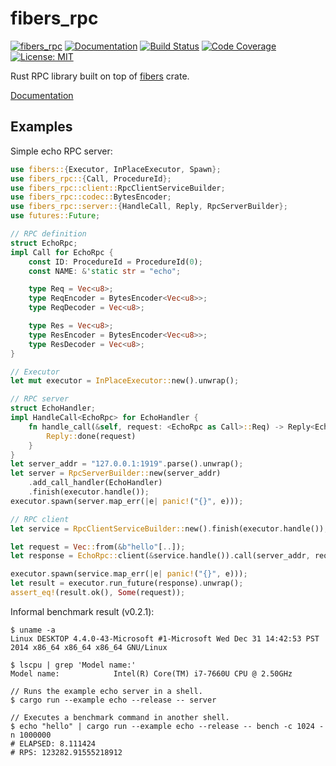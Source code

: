 fibers_rpc
==========

[![fibers_rpc](http://meritbadge.herokuapp.com/fibers_rpc)](https://crates.io/crates/fibers_rpc)
[![Documentation](https://docs.rs/fibers_rpc/badge.svg)](https://docs.rs/fibers_rpc)
[![Build Status](https://travis-ci.org/sile/fibers_rpc.svg?branch=master)](https://travis-ci.org/sile/fibers_rpc)
[![Code Coverage](https://codecov.io/gh/sile/fibers_rpc/branch/master/graph/badge.svg)](https://codecov.io/gh/sile/fibers_rpc/branch/master)
[![License: MIT](https://img.shields.io/badge/license-MIT-blue.svg)](LICENSE)

Rust RPC library built on top of [fibers] crate.

[Documentation](https://docs.rs/fibers_rpc)

[fibers]: https://github.com/dwango/fibers-rs

Examples
--------

Simple echo RPC server:
```rust
use fibers::{Executor, InPlaceExecutor, Spawn};
use fibers_rpc::{Call, ProcedureId};
use fibers_rpc::client::RpcClientServiceBuilder;
use fibers_rpc::codec::BytesEncoder;
use fibers_rpc::server::{HandleCall, Reply, RpcServerBuilder};
use futures::Future;

// RPC definition
struct EchoRpc;
impl Call for EchoRpc {
    const ID: ProcedureId = ProcedureId(0);
    const NAME: &'static str = "echo";

    type Req = Vec<u8>;
    type ReqEncoder = BytesEncoder<Vec<u8>>;
    type ReqDecoder = Vec<u8>;

    type Res = Vec<u8>;
    type ResEncoder = BytesEncoder<Vec<u8>>;
    type ResDecoder = Vec<u8>;
}

// Executor
let mut executor = InPlaceExecutor::new().unwrap();

// RPC server
struct EchoHandler;
impl HandleCall<EchoRpc> for EchoHandler {
    fn handle_call(&self, request: <EchoRpc as Call>::Req) -> Reply<EchoRpc> {
        Reply::done(request)
    }
}
let server_addr = "127.0.0.1:1919".parse().unwrap();
let server = RpcServerBuilder::new(server_addr)
    .add_call_handler(EchoHandler)
    .finish(executor.handle());
executor.spawn(server.map_err(|e| panic!("{}", e)));

// RPC client
let service = RpcClientServiceBuilder::new().finish(executor.handle());

let request = Vec::from(&b"hello"[..]);
let response = EchoRpc::client(&service.handle()).call(server_addr, request.clone());

executor.spawn(service.map_err(|e| panic!("{}", e)));
let result = executor.run_future(response).unwrap();
assert_eq!(result.ok(), Some(request));
```

Informal benchmark result (v0.2.1):

```console
$ uname -a
Linux DESKTOP 4.4.0-43-Microsoft #1-Microsoft Wed Dec 31 14:42:53 PST 2014 x86_64 x86_64 x86_64 GNU/Linux

$ lscpu | grep 'Model name:'
Model name:            Intel(R) Core(TM) i7-7660U CPU @ 2.50GHz

// Runs the example echo server in a shell.
$ cargo run --example echo --release -- server

// Executes a benchmark command in another shell.
$ echo "hello" | cargo run --example echo --release -- bench -c 1024 -n 1000000
# ELAPSED: 8.111424
# RPS: 123282.91555218912
```
